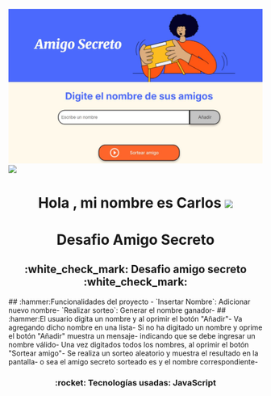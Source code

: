 ![mage_Alt](https://github.com/cartj2000/challenge-amigo-secreto-esp-main/blob/3f8299624f1be5464b7c161287aeab069e71c7f6/amigo%20secreto.JPG)
<img src="https://user-images.githubusercontent.com/73097560/115834477-dbab4500-a447-11eb-908a-139a6edaec5c.gif">
<h1 align="center">Hola , mi nombre es Carlos <img src="https://media.giphy.com/media/hvRJCLFzcasrR4ia7z/giphy.gif" width="35"></h1>
<h1 align="center"> Desafio Amigo Secreto </h1>
<h2 align="center">
:white_check_mark: Desafio amigo secreto :white_check_mark:
</h2>
## :hammer:Funcionalidades del proyecto
- `Insertar Nombre`: Adicionar nuevo nombre- `Realizar sorteo`: Generar el nombre ganador-
## :hammer:El usuario digita un nombre y al oprimir el botón "Añadir"-
Va agregando dicho nombre en una lista-
Si no ha digitado un nombre y oprime el botón "Añadir" muestra un mensaje-
indicando que se debe ingresar un nombre válido-
Una vez digitados todos los nombres, al oprimir el botón "Sortear amigo"-
Se realiza un sorteo aleatorio y muestra el resultado en la pantalla-
o sea el amigo secreto sorteado es y el nombre correspondiente-
<h3 align="center">
:rocket: Tecnologías usadas: JavaScript
</h3>
